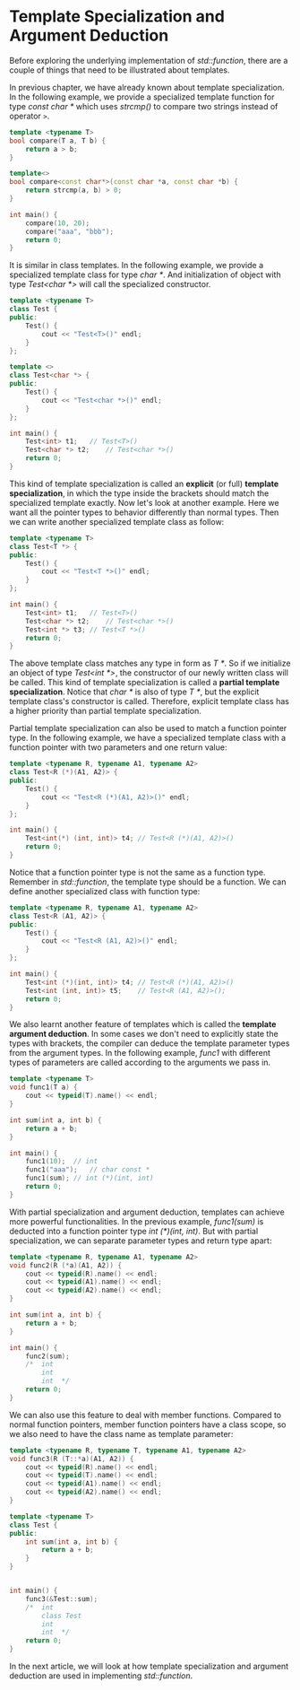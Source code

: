 # Template Specialization and Argument Deduction

Before exploring the underlying implementation of *std::function*, there are a couple of things that need to be illustrated about templates. 

In previous chapter, we have already known about template specialization. In the following example, we provide a specialized template function for type *const char \** which uses *strcmp()* to compare two strings instead of operator `>`.

```cpp
template <typename T>
bool compare(T a, T b) {
    return a > b;
}

template<>
bool compare<const char*>(const char *a, const char *b) {
	return strcmp(a, b) > 0;    
}

int main() {
    compare(10, 20);
    compare("aaa", "bbb");
    return 0;
}
```

It is similar in class templates. In the following example, we provide a specialized template class for type *char \**. And initialization of object with type *Test<char \*>* will call the specialized constructor.

```cpp
template <typename T>
class Test {
public:
    Test() {
        cout << "Test<T>()" endl;
    }
};

template <>
class Test<char *> {
public:
    Test() {
        cout << "Test<char *>()" endl;
    }
};

int main() {
    Test<int> t1;	// Test<T>()
    Test<char *> t2;	// Test<char *>()
    return 0;
}
```

This kind of template specialization is called an **explicit** (or full) **template specialization**, in which the type inside the brackets should match the specialized template exactly. Now let's look at another example. Here we want all the pointer types to behavior differently than normal types. Then we can write another specialized template class as follow:

```cpp
template <typename T>
class Test<T *> {
public:
    Test() {
        cout << "Test<T *>()" endl;
    }
};

int main() {
    Test<int> t1;	// Test<T>()
    Test<char *> t2;	// Test<char *>()
    Test<int *> t3;	// Test<T *>()
    return 0;
}
```

The above template class matches any type in form as *T \**. So if we initialize an object of type *Test<int \*>*, the constructor of our newly written class will be called. This kind of template specialization is called a **partial template specialization**. Notice that *char \** is also of type *T \**, but the explicit template class's constructor is called. Therefore, explicit template class has a higher priority than partial template specialization.

Partial template specialization can also be used to match a function pointer type. In the following example, we have a specialized template class with a function pointer with two parameters and one return value:

```cpp
template <typename R, typename A1, typename A2>
class Test<R (*)(A1, A2)> {
public:
    Test() {
        cout << "Test<R (*)(A1, A2)>()" endl;
    }
};

int main() {
    Test<int(*) (int, int)> t4;	// Test<R (*)(A1, A2)>()
    return 0;
}
```

Notice that a function pointer type is not the same as a function type. Remember in *std::function*, the template type should be a function. We can define another specialized class with function type:

```cpp
template <typename R, typename A1, typename A2>
class Test<R (A1, A2)> {
public:
    Test() {
        cout << "Test<R (A1, A2)>()" endl;
    }
};

int main() {
    Test<int (*)(int, int)> t4;	// Test<R (*)(A1, A2)>()
    Test<int (int, int)> t5;	// Test<R (A1, A2)>();
    return 0;
}
```

We also learnt another feature of templates which is called the **template argument deduction**. In some cases we don't need to explicitly state the types with brackets, the compiler can deduce the template parameter types from the argument types. In the following example, *func1* with different types of parameters are called according to the arguments we pass in.

```cpp
template <typename T>
void func1(T a) {
    cout << typeid(T).name() << endl;
}

int sum(int a, int b) {
    return a + b;
}

int main() {
    func1(10);	// int
    func1("aaa");	// char const *
    func1(sum);	// int (*)(int, int)
    return 0;
}
```

With partial specialization and argument deduction, templates can achieve more powerful functionalities. In the previous example, *func1(sum)* is deducted into a function pointer type *int (\*)(int, int)*. But with partial specialization, we can separate parameter types and return type apart:

```cpp
template <typename R, typename A1, typename A2>
void func2(R (*a)(A1, A2)) {
    cout << typeid(R).name() << endl;
    cout << typeid(A1).name() << endl;
    cout << typeid(A2).name() << endl;
}

int sum(int a, int b) {
    return a + b;
}

int main() {
    func2(sum);
    /*  int 
        int 
        int  */
    return 0;
}
```

We can also use this feature to deal with member functions. Compared to normal function pointers, member function pointers have a class scope, so we also need to have the class name as template parameter: 

```cpp
template <typename R, typename T, typename A1, typename A2>
void func3(R (T::*a)(A1, A2)) {
    cout << typeid(R).name() << endl;
    cout << typeid(T).name() << endl;
    cout << typeid(A1).name() << endl;
    cout << typeid(A2).name() << endl;
}

template <typename T>
class Test {
public:
    int sum(int a, int b) {
    	return a + b;
	}
}


int main() {
    func3(&Test::sum);
    /*  int 
    	class Test 
        int 
        int  */
    return 0;
}
```

In the next article, we will look at how template specialization and argument deduction are used in implementing *std::function*.